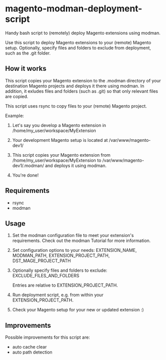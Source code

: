 # magento-modman-deployment-script


Handy bash script to (remotely) deploy Magento extensions using modman.

 Use this script to deploy Magento extensions to your (remote) Magento setup. 
 Optionally, specify files and folders to exclude from deployment, such as the 
 .git folder.

 How it works
 -------------
 This script copies your Magento extension to the .modman directory of your
 destination Magento projects and deploys it there using modman. In addition,
 it exludes files and folders (such as .git) so that only relevant files are
 copied.
 
 This script uses rsync to copy files to your (remote) Magento project.

 Example:

 1) Let's say you develop a Magento extension in 
    /home/my_user/workspace/MyExtension
 
 2) Your development Magento setup is located at /var/www/magento-dev1/

 3) This script copies your Magento extension from 
    /home/my_user/workspace/MyExtension 
    to
    /var/www/magento-dev1/.modman/
    and deploys it using modman.

 4) You're done! 


 Requirements
 -------------

 - rsync
 - modman

 Usage
 -------------

 1) Set the modman configuration file to meet your extension's requirements.
    Check out the modman Tutorial for more information.

 2) Set configuration options to your needs:
    EXTENSION_NAME, MODMAN_PATH, EXTENSION_PROJECT_PATH, DST_MAGE_PROJECT_PATH

 3) Optionally specify files and folders to exclude:
    EXCLUDE_FILES_AND_FOLDERS

    Entries are relative to EXTENSION_PROJECT_PATH.

 4) Run deployment script, e.g. from within your EXTENSION_PROJECT_PATH.

 5) Check your Magento setup for your new or updated extension :)


 Improvements
 -------------

 Possible improvements for this script are:

 - auto cache clear
 - auto path detection
